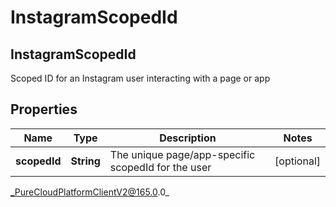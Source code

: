 # InstagramScopedId

## InstagramScopedId
Scoped ID for an Instagram user interacting with a page or app

## Properties

|Name | Type | Description | Notes|
|------------ | ------------- | ------------- | -------------|
| **scopedId** | **String** | The unique page/app-specific scopedId for the user | [optional] |



_PureCloudPlatformClientV2@165.0.0_
